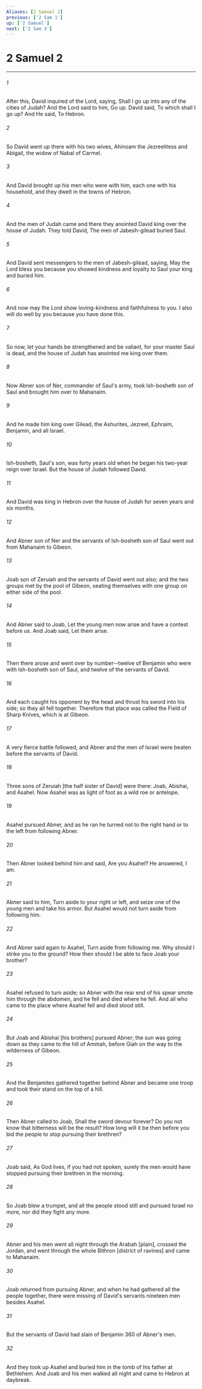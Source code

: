 ```yaml
---
Aliases: [2 Samuel 2]
previous: ['2 Sam 1']
up: ['2 Samuel']
next: ['2 Sam 3']
---
```

# 2 Samuel 2

***














###### 1 






After this, David inquired of the Lord, saying, Shall I go up into any of the cities of Judah? And the Lord said to him, Go up. David said, To which shall I go up? And He said, To Hebron. 













###### 2 






So David went up there with his two wives, Ahinoam the Jezreelitess and Abigail, the widow of Nabal of Carmel. 













###### 3 






And David brought up his men who were with him, each one with his household, and they dwelt in the towns of Hebron. 













###### 4 






And the men of Judah came and there they anointed David king over the house of Judah. They told David, The men of Jabesh-gilead buried Saul. 













###### 5 






And David sent messengers to the men of Jabesh-gilead, saying, May the Lord bless you because you showed kindness and loyalty to Saul your king and buried him. 













###### 6 






And now may the Lord show loving-kindness and faithfulness to you. I also will do well by you because you have done this. 













###### 7 






So now, let your hands be strengthened and be valiant, for your master Saul is dead, and the house of Judah has anointed me king over them. 













###### 8 






Now Abner son of Ner, commander of Saul's army, took Ish-bosheth son of Saul and brought him over to Mahanaim. 













###### 9 






And he made him king over Gilead, the Ashurites, Jezreel, Ephraim, Benjamin, and all Israel. 













###### 10 






Ish-bosheth, Saul's son, was forty years old when he began his two-year reign over Israel. But the house of Judah followed David. 













###### 11 






And David was king in Hebron over the house of Judah for seven years and six months. 













###### 12 






And Abner son of Ner and the servants of Ish-bosheth son of Saul went out from Mahanaim to Gibeon. 













###### 13 






Joab son of Zeruiah and the servants of David went out also; and the two groups met by the pool of Gibeon, seating themselves with one group on either side of the pool. 













###### 14 






And Abner said to Joab, Let the young men now arise and have a contest before us. And Joab said, Let them arise. 













###### 15 






Then there arose and went over by number--twelve of Benjamin who were with Ish-bosheth son of Saul, and twelve of the servants of David. 













###### 16 






And each caught his opponent by the head and thrust his sword into his side; so they all fell together. Therefore that place was called the Field of Sharp Knives, which is at Gibeon. 













###### 17 






A very fierce battle followed, and Abner and the men of Israel were beaten before the servants of David. 













###### 18 






Three sons of Zeruiah [the half sister of David] were there: Joab, Abishai, and Asahel. Now Asahel was as light of foot as a wild roe or antelope. 













###### 19 






Asahel pursued Abner, and as he ran he turned not to the right hand or to the left from following Abner. 













###### 20 






Then Abner looked behind him and said, Are you Asahel? He answered, I am. 













###### 21 






Abner said to him, Turn aside to your right or left, and seize one of the young men and take his armor. But Asahel would not turn aside from following him. 













###### 22 






And Abner said again to Asahel, Turn aside from following me. Why should I strike you to the ground? How then should I be able to face Joab your brother? 













###### 23 






Asahel refused to turn aside; so Abner with the rear end of his spear smote him through the abdomen, and he fell and died where he fell. And all who came to the place where Asahel fell and died stood still. 













###### 24 






But Joab and Abishai [his brothers] pursued Abner; the sun was going down as they came to the hill of Ammah, before Giah on the way to the wilderness of Gibeon. 













###### 25 






And the Benjamites gathered together behind Abner and became one troop and took their stand on the top of a hill. 













###### 26 






Then Abner called to Joab, Shall the sword devour forever? Do you not know that bitterness will be the result? How long will it be then before you bid the people to stop pursuing their brethren? 













###### 27 






Joab said, As God lives, if you had not spoken, surely the men would have stopped pursuing their brethren in the morning. 













###### 28 






So Joab blew a trumpet, and all the people stood still and pursued Israel no more, nor did they fight any more. 













###### 29 






Abner and his men went all night through the Arabah [plain], crossed the Jordan, and went through the whole Bithron [district of ravines] and came to Mahanaim. 













###### 30 






Joab returned from pursuing Abner, and when he had gathered all the people together, there were missing of David's servants nineteen men besides Asahel. 













###### 31 






But the servants of David had slain of Benjamin 360 of Abner's men. 













###### 32 






And they took up Asahel and buried him in the tomb of his father at Bethlehem. And Joab and his men walked all night and came to Hebron at daybreak.
